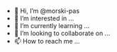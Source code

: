 - 👋 Hi, I’m @morski-pas
- 👀 I’m interested in ...
- 🌱 I’m currently learning ...
- 💞️ I’m looking to collaborate on ...
- 📫 How to reach me ...

<!---
morski-pas/morski-pas is a ✨ special ✨ repository because its `README.md` (this file) appears on your GitHub profile.
You can click the Preview link to take a look at your changes.
--->
